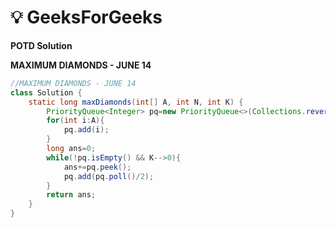 # **💡  GeeksForGeeks**
**POTD Solution**

**MAXIMUM DIAMONDS - JUNE 14**

```java
//MAXIMUM DIAMONDS - JUNE 14
class Solution {
    static long maxDiamonds(int[] A, int N, int K) {
        PriorityQueue<Integer> pq=new PriorityQueue<>(Collections.reverseOrder());
        for(int i:A){
            pq.add(i);
        }
        long ans=0;
        while(!pq.isEmpty() && K-->0){
            ans+=pq.peek();
            pq.add(pq.poll()/2);
        }       
        return ans;
    }
}
```
